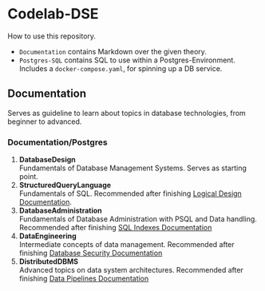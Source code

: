 # Codelab-DSE

How to use this repository.

- `Documentation` contains Markdown over the given theory.
- `Postgres-SQL` contains SQL to use within a Postgres-Environment. Includes a `docker-compose.yaml`, for spinning up a DB service.


## Documentation

Serves as guideline to learn about topics in database technologies, from beginner to advanced.

### Documentation/Postgres

1. **DatabaseDesign**\
Fundamentals of Database Management Systems. Serves as starting point.
2. **StructuredQueryLanguage**\
Fundamentals of SQL. Recommended after finishing [Logical Design Documentation](Documentation/Postgres/1_DatabaseDesign/4_LogicalDesign.md).
3. **DatabaseAdministration**\
Fundamentals of Database Administration with PSQL and Data handling. Recommended after finishing [SQL Indexes Documentation](Documentation/Postgres/2_StructuredQueryLanguage/6_Indezes.md)
4. **DataEngineering**\
Intermediate concepts of data management. Recommended after finishing [Database Security Documentation](Documentation/Postgres/3_DatabaseAdministration/3_Security.md)
5. **DistributedDBMS**\
Advanced topics on data system architectures. Recommended after finishing [Data Pipelines Documentation](Documentation/Postgres/4_DataEngineering/5_DataPipelines.md)
